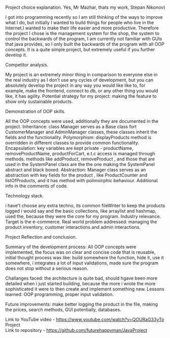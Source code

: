 Project choice explanation. Yes, Mr Mazhar, thats my work, Stepan Nikonov) 

I got into programming recently so I am still thinking of the ways to improve what I do, but initially I wanted to build things for people who live in the Internet,I wanted to make their life easier and more productive. Therefore the project I chose is the management system for the shop, the system to control the backwards of the program, I am currently not familiar with GUIs that java provides, so I only built the backwards of the program with all OOP concepts. It is a quite simple project, but extremely useful if you further develop it.

Competitor analysis.

My project is an extremely minor thing in comparison to everyone else in the real industry as I don’t use any cycles of development, but you can absolutely develop the project in any way you would like like to, for example, make the frontend, connect to db, or any other thing you would like, it has agility. Potential strategy for my project: making the feature to show only sustainable products.

Demonstration of OOP skills.

All the OOP concepts were used, additionally they are documented in the project. Inheritance: class Manager serves as a Base class fort CustomerManager and AdminManager classes, these classes inherit the fields and the functionality. Polymorphism: displayProducts method is overridden in different classes to provide common functionality. Encapsulation: key variables are kept private - productName, removeProductName, productForCart, e.t.c access is managed through methods. methods like addProduct, removeProduct , and those that are used in the SystemPanel class are the the one making the SystemPanel abstract and black boxed. Abstraction: Manager class serves as an abstraction with key fields for the product , like ProductCounter and listOfProducts, and it has method with polimoirphic behaviour. Additional info in the comments of code.

Technology stack.

i have't choose any extra techno, its common fileWriter to keep the products logged i would say and the basic collections, like arraylist and hashmap, used the, because they were the core for my program. Industry relevance. Target is the e-commerce. Real world problem addressed: managing the product inventory, customer interactions and admin interactions.

Project Reflection and conclusion.

Summary of the development process: 
All OOP concepts were implemented, the focus was on clear and concise code that is reusable, initial thought process was like: build somewhere the function, hide it, use it somewhere, i integrates a lot of input validations, made sure the program does not stop without a serious reason.

Challanges faced: 
the architecture is quite bad, should hgave been more detailed when i just started building, because the more i wrote the more sophisticated it were to then create and implement something new.
Lessons learned: OOP programming, proper input validation.

Future improvements:
make better logging the product in the file, making the prices, search methods, GUI potentially, databases.

Link to YouTube video - https://www.youtube.com/watch?v=QOURaG33yTo Project  
Link to repository - https://github.com/futurehappyman/JavaProject


